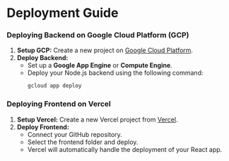 # Deployment Guide

### Deploying Backend on Google Cloud Platform (GCP)

1. **Setup GCP:** Create a new project on [Google Cloud Platform](https://console.cloud.google.com/).
2. **Deploy Backend:**
   - Set up a **Google App Engine** or **Compute Engine**.
   - Deploy your Node.js backend using the following command:
     ```bash
     gcloud app deploy
     ```

### Deploying Frontend on Vercel

1. **Setup Vercel:** Create a new Vercel project from [Vercel](https://vercel.com/).
2. **Deploy Frontend:**
   - Connect your GitHub repository.
   - Select the frontend folder and deploy.
   - Vercel will automatically handle the deployment of your React app.
